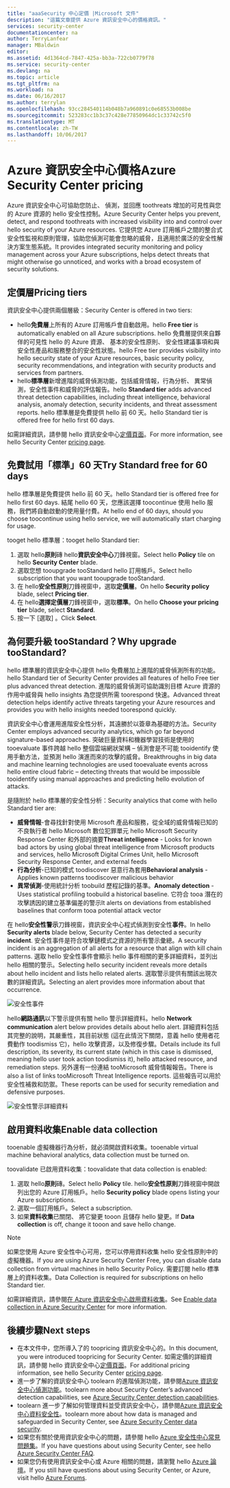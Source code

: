 ```yaml
---
title: "aaaSecurity 中心定價 |Microsoft 文件"
description: "這篇文章提供 Azure 資訊安全中心的價格資訊。"
services: security-center
documentationcenter: na
author: TerryLanfear
manager: MBaldwin
editor: 
ms.assetid: 4d1364cd-7847-425a-bb3a-722cb0779f78
ms.service: security-center
ms.devlang: na
ms.topic: article
ms.tgt_pltfrm: na
ms.workload: na
ms.date: 06/16/2017
ms.author: terrylan
ms.openlocfilehash: 93cc284540114b048b7a960891c0e68553b008be
ms.sourcegitcommit: 523283cc1b3c37c428e77850964dc1c33742c5f0
ms.translationtype: MT
ms.contentlocale: zh-TW
ms.lasthandoff: 10/06/2017
---
```

# <a name="azure-security-center-pricing"></a><span data-ttu-id="df375-103">Azure 資訊安全中心價格</span><span class="sxs-lookup"><span data-stu-id="df375-103">Azure Security Center pricing</span></span>
<span data-ttu-id="df375-104">Azure 資訊安全中心可協助您防止、 偵測，並回應 toothreats 增加的可見性與您的 Azure 資源的 hello 安全性控制。</span><span class="sxs-lookup"><span data-stu-id="df375-104">Azure Security Center helps you prevent, detect, and respond toothreats with increased visibility into and control over hello security of your Azure resources.</span></span> <span data-ttu-id="df375-105">它提供您 Azure 訂用帳戶之間的整合式安全性監視和原則管理，協助您偵測可能會忽略的威脅，且適用於廣泛的安全性解決方案生態系統。</span><span class="sxs-lookup"><span data-stu-id="df375-105">It provides integrated security monitoring and policy management across your Azure subscriptions, helps detect threats that might otherwise go unnoticed, and works with a broad ecosystem of security solutions.</span></span>

## <a name="pricing-tiers"></a><span data-ttu-id="df375-106">定價層</span><span class="sxs-lookup"><span data-stu-id="df375-106">Pricing tiers</span></span>
<span data-ttu-id="df375-107">資訊安全中心提供兩個層級：</span><span class="sxs-lookup"><span data-stu-id="df375-107">Security Center is offered in two tiers:</span></span>

* <span data-ttu-id="df375-108">hello**免費層**上所有的 Azure 訂用帳戶會自動啟用。</span><span class="sxs-lookup"><span data-stu-id="df375-108">hello **Free tier** is automatically enabled on all Azure subscriptions.</span></span> <span data-ttu-id="df375-109">hello 免費層提供來自夥伴的可見性 hello 的 Azure 資源、 基本的安全性原則、 安全性建議事項和與安全性產品和服務整合的安全性狀態。</span><span class="sxs-lookup"><span data-stu-id="df375-109">hello Free tier provides visibility into hello security state of your Azure resources, basic security policy, security recommendations, and integration with security products and services from partners.</span></span>
* <span data-ttu-id="df375-110">hello**標準層**新增進階的威脅偵測功能，包括威脅情報，行為分析、 異常偵測，安全性事件和威脅的評估報告。</span><span class="sxs-lookup"><span data-stu-id="df375-110">hello **Standard tier** adds advanced threat detection capabilities, including threat intelligence, behavioral analysis, anomaly detection, security incidents, and threat assessment reports.</span></span> <span data-ttu-id="df375-111">hello 標準層是免費提供 hello 前 60 天。</span><span class="sxs-lookup"><span data-stu-id="df375-111">hello Standard tier is offered free for hello first 60 days.</span></span>

<span data-ttu-id="df375-112">如需詳細資訊，請參閱 hello 資訊安全中心[定價頁面](https://azure.microsoft.com/pricing/details/security-center/)。</span><span class="sxs-lookup"><span data-stu-id="df375-112">For more information, see hello Security Center [pricing page](https://azure.microsoft.com/pricing/details/security-center/).</span></span>

## <a name="try-standard-free-for-60-days"></a><span data-ttu-id="df375-113">免費試用「標準」60 天</span><span class="sxs-lookup"><span data-stu-id="df375-113">Try Standard free for 60 days</span></span>
<span data-ttu-id="df375-114">hello 標準層是免費提供 hello 前 60 天。</span><span class="sxs-lookup"><span data-stu-id="df375-114">hello Standard tier is offered free for hello first 60 days.</span></span> <span data-ttu-id="df375-115">結尾 hello 60 天，您應該選擇 toocontinue 使用 hello 服務，我們將自動啟動的使用量付費。</span><span class="sxs-lookup"><span data-stu-id="df375-115">At hello end of 60 days, should you choose toocontinue using hello service, we will automatically start charging for usage.</span></span>

<span data-ttu-id="df375-116">tooget hello 標準層：</span><span class="sxs-lookup"><span data-stu-id="df375-116">tooget hello Standard tier:</span></span>

1. <span data-ttu-id="df375-117">選取 hello**原則**磚 hello**資訊安全中心**刀鋒視窗。</span><span class="sxs-lookup"><span data-stu-id="df375-117">Select hello **Policy** tile on hello **Security Center** blade.</span></span>
2. <span data-ttu-id="df375-118">選取您想 tooupgrade tooStandard hello 訂用帳戶。</span><span class="sxs-lookup"><span data-stu-id="df375-118">Select hello subscription that you want tooupgrade tooStandard.</span></span>
3. <span data-ttu-id="df375-119">在 hello**安全性原則**刀鋒視窗中，選取**定價層**。</span><span class="sxs-lookup"><span data-stu-id="df375-119">On hello **Security policy** blade, select **Pricing tier**.</span></span>
4. <span data-ttu-id="df375-120">在 hello**選擇定價層**刀鋒視窗中，選取**標準**。</span><span class="sxs-lookup"><span data-stu-id="df375-120">On hello **Choose your pricing tier** blade, select **Standard**.</span></span>
5. <span data-ttu-id="df375-121">按一下 [選取] 。</span><span class="sxs-lookup"><span data-stu-id="df375-121">Click **Select**.</span></span>


## <a name="why-upgrade-toostandard"></a><span data-ttu-id="df375-122">為何要升級 tooStandard？</span><span class="sxs-lookup"><span data-stu-id="df375-122">Why upgrade tooStandard?</span></span>
<span data-ttu-id="df375-123">hello 標準層的資訊安全中心提供 hello 免費層加上進階的威脅偵測所有的功能。</span><span class="sxs-lookup"><span data-stu-id="df375-123">hello Standard tier of Security Center provides all features of hello Free tier plus advanced threat detection.</span></span> <span data-ttu-id="df375-124">進階的威脅偵測可協助識別目標 Azure 資源的作用中威脅與 hello insights 為您提供所需 toorespond 快速。</span><span class="sxs-lookup"><span data-stu-id="df375-124">Advanced threat detection helps identify active threats targeting your Azure resources and provides you with hello insights needed toorespond quickly.</span></span>

<span data-ttu-id="df375-125">資訊安全中心會運用進階安全性分析，其遠勝於以簽章為基礎的方法。</span><span class="sxs-lookup"><span data-stu-id="df375-125">Security Center employs advanced security analytics, which go far beyond signature-based approaches.</span></span> <span data-ttu-id="df375-126">突破巨量資料和機器學習技術是使用的 tooevaluate 事件跨越 hello 整個雲端網狀架構 – 偵測會是不可能 tooidentify 使用手動方法，並預測 hello 演進而來的攻擊的威脅。</span><span class="sxs-lookup"><span data-stu-id="df375-126">Breakthroughs in big data and machine learning technologies are used tooevaluate events across hello entire cloud fabric – detecting threats that would be impossible tooidentify using manual approaches and predicting hello evolution of attacks.</span></span>

<span data-ttu-id="df375-127">是隨附於 hello 標準層的安全性分析：</span><span class="sxs-lookup"><span data-stu-id="df375-127">Security analytics that come with hello Standard tier are:</span></span>

* <span data-ttu-id="df375-128">**威脅情報**-會尋找針對使用 Microsoft 產品和服務，從全域的威脅情報已知的不良執行者 hello Microsoft 數位犯罪單元 hello Microsoft Security Response Center 和外部的摘要</span><span class="sxs-lookup"><span data-stu-id="df375-128">**Threat intelligence** - Looks for known bad actors by using global threat intelligence from Microsoft products and services, hello Microsoft Digital Crimes Unit, hello Microsoft Security Response Center, and external feeds</span></span>
* <span data-ttu-id="df375-129">**行為分析**-已知的模式 toodiscover 惡意行為套用</span><span class="sxs-lookup"><span data-stu-id="df375-129">**Behavioral analysis** - Applies known patterns toodiscover malicious behavior</span></span>
* <span data-ttu-id="df375-130">**異常偵測**-使用統計分析 toobuild 歷程記錄的基準。</span><span class="sxs-lookup"><span data-stu-id="df375-130">**Anomaly detection** - Uses statistical profiling toobuild a historical baseline.</span></span> <span data-ttu-id="df375-131">它符合 tooa 潛在的攻擊誘因的建立基準偏差的警示</span><span class="sxs-lookup"><span data-stu-id="df375-131">It alerts on deviations from established baselines that conform tooa potential attack vector</span></span>

<span data-ttu-id="df375-132">在 hello**安全性警示**刀鋒視窗，資訊安全中心程式偵測到安全性**事件**。</span><span class="sxs-lookup"><span data-stu-id="df375-132">In hello **Security alerts** blade below, Security Center has detected a security **incident**.</span></span> <span data-ttu-id="df375-133">安全性事件是符合攻擊鏈模式之資源的所有警示彙總。</span><span class="sxs-lookup"><span data-stu-id="df375-133">A security incident is an aggregation of all alerts for a resource that align with kill chain patterns.</span></span> <span data-ttu-id="df375-134">選取 hello 安全性事件會顯示 hello 事件相關的更多詳細資料，並列出 hello 相關的警示。</span><span class="sxs-lookup"><span data-stu-id="df375-134">Selecting hello security incident reveals more details about hello incident and lists hello related alerts.</span></span> <span data-ttu-id="df375-135">選取警示提供有關該出現次數的詳細資訊。</span><span class="sxs-lookup"><span data-stu-id="df375-135">Selecting an alert provides more information about that occurrence.</span></span>

![安全性事件][2]

<span data-ttu-id="df375-137">hello**網路通訊**以下警示提供有關 hello 警示詳細資料。</span><span class="sxs-lookup"><span data-stu-id="df375-137">hello **Network communication** alert below provides details about hello alert.</span></span> <span data-ttu-id="df375-138">詳細資料包括其完整的說明，其嚴重性，其目前狀態 (這在此情況下關閉，意義 hello 使用者花費動作 toodismiss 它)，hello 攻擊資源，以及修復步驟。</span><span class="sxs-lookup"><span data-stu-id="df375-138">Details include its full description, its severity, its current state (which in this case is dismissed, meaning hello user took action toodismiss it), hello attacked resource, and remediation steps.</span></span> <span data-ttu-id="df375-139">另外還有一份連結 tooMicrosoft 威脅情報報告。</span><span class="sxs-lookup"><span data-stu-id="df375-139">There is also a list of links tooMicrosoft Threat Intelligence reports.</span></span> <span data-ttu-id="df375-140">這些報告可以用於安全性補救和防禦。</span><span class="sxs-lookup"><span data-stu-id="df375-140">These reports can be used for security remediation and defensive purposes.</span></span>

![安全性警示詳細資料][3]

## <a name="enable-data-collection"></a><span data-ttu-id="df375-142">啟用資料收集</span><span class="sxs-lookup"><span data-stu-id="df375-142">Enable data collection</span></span>
<span data-ttu-id="df375-143">tooenable 虛擬機器行為分析，就必須開啟資料收集。</span><span class="sxs-lookup"><span data-stu-id="df375-143">tooenable virtual machine behavioral analytics, data collection must be turned on.</span></span>

<span data-ttu-id="df375-144">toovalidate 已啟用資料收集：</span><span class="sxs-lookup"><span data-stu-id="df375-144">toovalidate that data collection is enabled:</span></span>

1. <span data-ttu-id="df375-145">選取 hello**原則**磚。</span><span class="sxs-lookup"><span data-stu-id="df375-145">Select hello **Policy** tile.</span></span> <span data-ttu-id="df375-146">hello**安全性原則**刀鋒視窗中開啟列出您的 Azure 訂用帳戶。</span><span class="sxs-lookup"><span data-stu-id="df375-146">hello **Security policy** blade opens listing your Azure subscriptions.</span></span>
2. <span data-ttu-id="df375-147">選取一個訂用帳戶。</span><span class="sxs-lookup"><span data-stu-id="df375-147">Select a subscription.</span></span>
3. <span data-ttu-id="df375-148">如果**資料收集**已關閉、 將它變更 tooon 且儲存 hello 變更。</span><span class="sxs-lookup"><span data-stu-id="df375-148">If **Data collection** is off, change it tooon and save hello change.</span></span>

> [!NOTE]
> <span data-ttu-id="df375-149">如果您使用 Azure 安全性中心可用，您可以停用資料收集 hello 安全性原則中的虛擬機器。</span><span class="sxs-lookup"><span data-stu-id="df375-149">If you are using Azure Security Center Free, you can disable data collection from virtual machines in hello Security Policy.</span></span> <span data-ttu-id="df375-150">需要訂閱 hello 標準層上的資料收集。</span><span class="sxs-lookup"><span data-stu-id="df375-150">Data Collection is required for subscriptions on hello Standard tier.</span></span>
>
>

<span data-ttu-id="df375-151">如需詳細資訊，請參閱[在 Azure 資訊安全中心啟用資料收集](security-center-enable-data-collection.md)。</span><span class="sxs-lookup"><span data-stu-id="df375-151">See [Enable data collection in Azure Security Center](security-center-enable-data-collection.md) for more information.</span></span>

## <a name="next-steps"></a><span data-ttu-id="df375-152">後續步驟</span><span class="sxs-lookup"><span data-stu-id="df375-152">Next steps</span></span>
* <span data-ttu-id="df375-153">在本文件中，您所導入了的 toopricing 資訊安全中心的。</span><span class="sxs-lookup"><span data-stu-id="df375-153">In this document, you were introduced toopricing for Security Center.</span></span> <span data-ttu-id="df375-154">如需定價的詳細資訊，請參閱 hello 資訊安全中心[定價頁面](https://azure.microsoft.com/pricing/details/security-center/)。</span><span class="sxs-lookup"><span data-stu-id="df375-154">For additional pricing information, see hello Security Center [pricing page](https://azure.microsoft.com/pricing/details/security-center/).</span></span>
* <span data-ttu-id="df375-155">進一步了解的資訊安全中心 toolearn 的進階偵測功能，請參閱[Azure 資訊安全中心偵測功能](security-center-detection-capabilities.md)。</span><span class="sxs-lookup"><span data-stu-id="df375-155">toolearn more about Security Center’s advanced detection capabilities, see [Azure Security Center detection capabilities](security-center-detection-capabilities.md).</span></span>
* <span data-ttu-id="df375-156">toolearn 進一步了解如何管理資料並受資訊安全中心，請參閱[Azure 資訊安全中心資料安全性](security-center-data-security.md)。</span><span class="sxs-lookup"><span data-stu-id="df375-156">toolearn more about how data is managed and safeguarded in Security Center, see [Azure Security Center data security](security-center-data-security.md).</span></span>
* <span data-ttu-id="df375-157">如果您有關於使用資訊安全中心的問題，請參閱 hello [Azure 安全性中心常見問題集](security-center-faq.md)。</span><span class="sxs-lookup"><span data-stu-id="df375-157">If you have questions about using Security Center, see hello [Azure Security Center FAQ](security-center-faq.md).</span></span>
* <span data-ttu-id="df375-158">如果您仍有使用資訊安全中心或 Azure 相關的問題，請瀏覽 hello [Azure 論壇](https://social.msdn.microsoft.com/Forums/home?forum=AzureSecurityCenter&filter=alltypes&sort=lastpostdesc)。</span><span class="sxs-lookup"><span data-stu-id="df375-158">If you still have questions about using Security Center, or Azure, visit hello [Azure Forums](https://social.msdn.microsoft.com/Forums/home?forum=AzureSecurityCenter&filter=alltypes&sort=lastpostdesc).</span></span>

<!--Image references-->
[1]: ./media/security-center-pricing/standard.png
[2]: ./media/security-center-pricing/incident.png
[3]: ./media/security-center-pricing/network-alert.png
